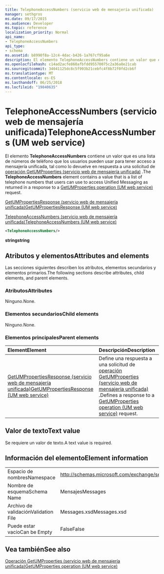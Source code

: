 ```yaml
---
title: TelephoneAccessNumbers (servicio web de mensajería unificada)
manager: sethgros
ms.date: 09/17/2015
ms.audience: Developer
ms.topic: reference
localization_priority: Normal
api_name:
- TelephoneAccessNumbers
api_type:
- schema
ms.assetid: b8990f8a-12c4-4dac-b426-1a767cf95a6e
description: El elemento TelephoneAccessNumbers contiene un valor que es una lista de números de teléfono que los usuarios pueden usar para tener acceso a mensajería unificada tal como lo devuelve en respuesta a una solicitud de GetUMProperties operación (servicio web de mensajería unificada).
ms.openlocfilehash: c14ad2acfe860afbfdd95570075c2a36a8e21cab
ms.sourcegitcommit: 34041125dc8c5f993b21cebfc4f8b72f0fd2cb6f
ms.translationtype: MT
ms.contentlocale: es-ES
ms.lasthandoff: 06/25/2018
ms.locfileid: "19840635"
---
```

# <a name="telephoneaccessnumbers-um-web-service"></a><span data-ttu-id="101e7-103">TelephoneAccessNumbers (servicio web de mensajería unificada)</span><span class="sxs-lookup"><span data-stu-id="101e7-103">TelephoneAccessNumbers (UM web service)</span></span>

<span data-ttu-id="101e7-104">El elemento **TelephoneAccessNumbers** contiene un valor que es una lista de números de teléfono que los usuarios pueden usar para tener acceso a mensajería unificada, tal como lo devuelve en respuesta a una solicitud de [operación GetUMProperties (servicio web de mensajería unificada)](getumproperties-operation-um-web-service.md) .</span><span class="sxs-lookup"><span data-stu-id="101e7-104">The **TelephoneAccessNumbers** element contains a value that is a list of telephone numbers that users can use to access Unified Messaging as returned in a response to a [GetUMProperties operation (UM web service)](getumproperties-operation-um-web-service.md) request.</span></span> 
  
[<span data-ttu-id="101e7-105">GetUMPropertiesResponse (servicio web de mensajería unificada)</span><span class="sxs-lookup"><span data-stu-id="101e7-105">GetUMPropertiesResponse (UM web service)</span></span>](getumpropertiesresponse-um-web-service.md)
  
[<span data-ttu-id="101e7-106">TelephoneAccessNumbers (servicio web de mensajería unificada)</span><span class="sxs-lookup"><span data-stu-id="101e7-106">TelephoneAccessNumbers (UM web service)</span></span>](telephoneaccessnumbers-um-web-service.md)
  
```xml
<TelephoneAccessNumbers/>
```

 <span data-ttu-id="101e7-107">**string**</span><span class="sxs-lookup"><span data-stu-id="101e7-107">**string**</span></span>
## <a name="attributes-and-elements"></a><span data-ttu-id="101e7-108">Atributos y elementos</span><span class="sxs-lookup"><span data-stu-id="101e7-108">Attributes and elements</span></span>

<span data-ttu-id="101e7-109">Las secciones siguientes describen los atributos, elementos secundarios y elementos primarios.</span><span class="sxs-lookup"><span data-stu-id="101e7-109">The following sections describe attributes, child elements, and parent elements.</span></span>
  
### <a name="attributes"></a><span data-ttu-id="101e7-110">Atributos</span><span class="sxs-lookup"><span data-stu-id="101e7-110">Attributes</span></span>

<span data-ttu-id="101e7-111">Ninguno.</span><span class="sxs-lookup"><span data-stu-id="101e7-111">None.</span></span>
  
### <a name="child-elements"></a><span data-ttu-id="101e7-112">Elementos secundarios</span><span class="sxs-lookup"><span data-stu-id="101e7-112">Child elements</span></span>

<span data-ttu-id="101e7-113">Ninguno.</span><span class="sxs-lookup"><span data-stu-id="101e7-113">None.</span></span>
  
### <a name="parent-elements"></a><span data-ttu-id="101e7-114">Elementos principales</span><span class="sxs-lookup"><span data-stu-id="101e7-114">Parent elements</span></span>

|<span data-ttu-id="101e7-115">**Element**</span><span class="sxs-lookup"><span data-stu-id="101e7-115">**Element**</span></span>|<span data-ttu-id="101e7-116">**Descripción**</span><span class="sxs-lookup"><span data-stu-id="101e7-116">**Description**</span></span>|
|:-----|:-----|
|[<span data-ttu-id="101e7-117">GetUMPropertiesResponse (servicio web de mensajería unificada)</span><span class="sxs-lookup"><span data-stu-id="101e7-117">GetUMPropertiesResponse (UM web service)</span></span>](getumpropertiesresponse-um-web-service.md) <br/> |<span data-ttu-id="101e7-118">Define una respuesta a una solicitud de [operación GetUMProperties (servicio web de mensajería unificada)](getumproperties-operation-um-web-service.md) .</span><span class="sxs-lookup"><span data-stu-id="101e7-118">Defines a response to a [GetUMProperties operation (UM web service)](getumproperties-operation-um-web-service.md) request.</span></span>  <br/> |
   
## <a name="text-value"></a><span data-ttu-id="101e7-119">Valor de texto</span><span class="sxs-lookup"><span data-stu-id="101e7-119">Text value</span></span>

<span data-ttu-id="101e7-120">Se requiere un valor de texto.</span><span class="sxs-lookup"><span data-stu-id="101e7-120">A text value is required.</span></span>
  
## <a name="element-information"></a><span data-ttu-id="101e7-121">Información del elemento</span><span class="sxs-lookup"><span data-stu-id="101e7-121">Element information</span></span>

|||
|:-----|:-----|
|<span data-ttu-id="101e7-122">Espacio de nombres</span><span class="sxs-lookup"><span data-stu-id="101e7-122">Namespace</span></span>  <br/> |http://schemas.microsoft.com/exchange/services/2006/messages  <br/> |
|<span data-ttu-id="101e7-123">Nombre de esquema</span><span class="sxs-lookup"><span data-stu-id="101e7-123">Schema Name</span></span>  <br/> |<span data-ttu-id="101e7-124">Mensajes</span><span class="sxs-lookup"><span data-stu-id="101e7-124">Messages</span></span>  <br/> |
|<span data-ttu-id="101e7-125">Archivo de validación</span><span class="sxs-lookup"><span data-stu-id="101e7-125">Validation File</span></span>  <br/> |<span data-ttu-id="101e7-126">Messages.xsd</span><span class="sxs-lookup"><span data-stu-id="101e7-126">Messages.xsd</span></span>  <br/> |
|<span data-ttu-id="101e7-127">Puede estar vacío</span><span class="sxs-lookup"><span data-stu-id="101e7-127">Can be Empty</span></span>  <br/> |<span data-ttu-id="101e7-128">False</span><span class="sxs-lookup"><span data-stu-id="101e7-128">False</span></span>  <br/> |
   
## <a name="see-also"></a><span data-ttu-id="101e7-129">Vea también</span><span class="sxs-lookup"><span data-stu-id="101e7-129">See also</span></span>



[<span data-ttu-id="101e7-130">Operación GetUMProperties (servicio web de mensajería unificada)</span><span class="sxs-lookup"><span data-stu-id="101e7-130">GetUMProperties operation (UM web service)</span></span>](getumproperties-operation-um-web-service.md)

